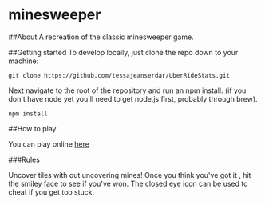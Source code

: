 # minesweeper

##About
A recreation of the classic minesweeper game.

##Getting started
To develop locally, just clone the repo down to your machine:

```
git clone https://github.com/tessajeanserdar/UberRideStats.git
```

Next navigate to the root of the repository and run an npm install.  (if you don't have node yet you'll need to get node.js first, probably through brew).

```
npm install
```
##How to play

You can play online [here]('http://nameless-journey-16139.herokuapp.com/')

###Rules

Uncover tiles with out uncovering mines! Once you think you've got it , hit the smiley face to see if you've won. The 
closed eye icon can be used to cheat if you get too stuck.
